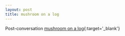 ```yaml
---
layout: post
title: mushroom on a log
---
```


Post-conversation [mushroom on a log](https://www.mycologic.nz/life-cycle){:target='_blank'}